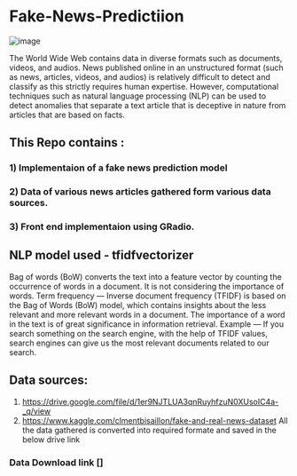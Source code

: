 # Fake-News-Predictiion
![image](https://user-images.githubusercontent.com/86155658/147414278-6eebb1f0-49e2-4c2d-9474-92ce611bf635.png)

The World Wide Web contains data in diverse formats such as documents, videos, and audios. News published online in an unstructured format (such as news, articles, videos, and audios) is relatively difficult to detect and classify as this strictly requires human expertise. However, computational techniques such as natural language processing (NLP) can be used to detect anomalies that separate a text article that is deceptive in nature from articles that are based on facts.

## This Repo contains :
### 1) Implementaion of a fake news prediction model 
### 2) Data of various news articles gathered form various data sources.
### 3) Front end implementaion using GRadio.
## NLP model used - tfidfvectorizer
Bag of words (BoW) converts the text into a feature vector by counting the occurrence of words in a document. It is not considering the importance of words. Term frequency — Inverse document frequency (TFIDF) is based on the Bag of Words (BoW) model, which contains insights about the less relevant and more relevant words in a document. The importance of a word in the text is of great significance in information retrieval.
Example — If you search something on the search engine, with the help of TFIDF values, search engines can give us the most relevant documents related to our search.

## Data sources:
1) https://drive.google.com/file/d/1er9NJTLUA3qnRuyhfzuN0XUsoIC4a-_q/view
2) https://www.kaggle.com/clmentbisaillon/fake-and-real-news-dataset
All the data gathered is converted into required formate and saved in the below drive link 
### Data Download link []

